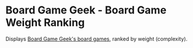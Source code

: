 # Board Game Geek - Board Game Weight Ranking

Displays [Board Game Geek's board games](https://boardgamegeek.com/browse/boardgame), ranked by weight (complexity).
